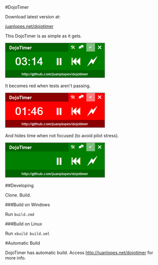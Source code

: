 #DojoTimer 

Download latest version at:

[juanlopes.net/dojotimer](http://juanlopes.net/dojotimer)

This DojoTimer is as simple as it gets.

![Green DojoTimer](https://github.com/juanplopes/dojotimer/raw/master/doc/green.png)

It becomes red when tests aren't passing.

![Red DojoTimer](https://github.com/juanplopes/dojotimer/raw/master/doc/red.png)

And hides time when not focused (to avoid pilot stress).

![Green DojoTimer](https://github.com/juanplopes/dojotimer/raw/master/doc/greenhide.png)


##Developing

Clone. Build.

###Build on Windows

Run ```build.cmd```

###Build on Linux

Run ```xbuild build.xml```

#Automatic Build

DojoTimer has automatic build. Access http://juanlopes.net/dojotimer for more info.
